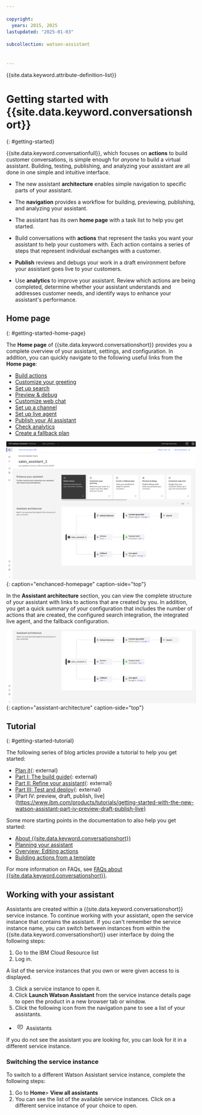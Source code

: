 ```yaml
---

copyright:
  years: 2015, 2025
lastupdated: "2025-01-03"

subcollection: watson-assistant


---
```


{{site.data.keyword.attribute-definition-list}}

# Getting started with {{site.data.keyword.conversationshort}}
{: #getting-started}

{{site.data.keyword.conversationfull}}, which focuses on **actions** to build customer conversations, is simple enough for *anyone* to build a virtual assistant. Building, testing, publishing, and analyzing your assistant are all done in one simple and intuitive interface.

- The new assistant **architecture** enables simple navigation to specific parts of your assistant.

- The **navigation** provides a workflow for building, previewing, publishing, and analyzing your assistant. 

- The assistant has its own **home page** with a task list to help you get started.

- Build conversations with **actions** that represent the tasks you want your assistant to help your customers with. Each action contains a series of steps that represent individual exchanges with a customer.

- **Publish** reviews and debugs your work in a draft environment before your assistant goes live to your customers.

- Use **analytics** to improve your assistant. Review which actions are being completed, determine whether your assistant understands and addresses customer needs, and identify ways to enhance your assistant's performance.

## Home page
{: #getting-started-home-page}

The **Home page** of {{site.data.keyword.conversationshort}} provides you a complete overview of your assistant, settings, and configuration. In addition, you can quickly navigate to the following useful links from the **Home page**:

- [Build actions](/docs/watson-assistant?topic=watson-assistant-build-actions-overview)
- [Customize your greeting](/docs/watson-assistant?topic=watson-assistant-start-conversation)
- [Set up search](/docs/watson-assistant?topic=watson-assistant-conversational-search)
- [Preview & debug](/docs/watson-assistant?topic=watson-assistant-call-extension)
- [Customize web chat](/docs/watson-assistant?topic=watson-assistant-web-chat-config)
- [Set up a channel](/docs/watson-assistant?topic=watson-assistant-deploy-integration-add)
- [Set up live agent](/docs/watson-assistant?topic=watson-assistant-human-agent)
- [Publish your AI assistant](/docs/watson-assistant?topic=watson-assistant-publish-overview)
- [Check analytics](/docs/watson-assistant?topic=watson-assistant-analytics-overview)
- [Create a fallback plan](/docs/watson-assistant?topic=watson-assistant-dynamic-options)

![Enhanced home page](images/about-enhanced-homepage.png){: caption="enchanced-homepage" caption-side="top"}

In the **Assistant architecture** section, you can view the complete structure of your assistant with links to actions that are created by you. In addition, you get a quick summary of your configuration that includes the number of actions that are created, the configured search integration, the integrated live agent, and the fallback configuration. 

![Assistant architecture](images/about-assistant-architecture.png){: caption="assistant-architecture" caption-side="top"}

## Tutorial
{: #getting-started-tutorial}

The following series of blog articles provide a tutorial to help you get started:

- [Plan it](https://www.ibm.com/blog/getting-started-with-the-new-watson-assistant-plan-it/?c=Watson%20Assistant){: external}
- [Part I: The build guide](https://www.ibm.com/products/tutorials/getting-started-with-the-new-watson-assistant-part-i-the-build-guide){: external}
- [Part II: Refine your assistant](https://www.ibm.com/products/tutorials/getting-started-with-the-new-watson-assistant-part-ii-refine-your-assistant){: external}
- [Part III: Test and deploy](https://www.ibm.com/products/tutorials/getting-started-with-the-new-watson-assistant-part-iii-test-and-deploy){: external}
- [Part IV: preview, draft, publish, live](https://www.ibm.com/products/tutorials/getting-started-with-the-new-watson-assistant-part-iv-preview-draft-publish-live}

Some more starting points in the documentation to also help you get started:
- [About {{site.data.keyword.conversationshort}}](/docs/watson-assistant?topic=watson-assistant-about)
- [Planning your assistant](/docs/watson-assistant?topic=watson-assistant-plan-assistant)
- [Overview: Editing actions](/docs/watson-assistant?topic=watson-assistant-build-actions-overview)
- [Building actions from a template](/docs/watson-assistant?topic=watson-assistant-actions-templates)

For more information on FAQs, see [FAQs about {{site.data.keyword.conversationshort}}](/docs/watson-assistant?topic=watson-assistant-watson-assistant-faqs#faqs-new-experience).

## Working with your assistant

Assistants are created within a {{site.data.keyword.conversationshort}} service instance. To continue working with your assistant, open the service instance that contains the assistant. If you can't remember the service instance name, you can switch between instances from within the {{site.data.keyword.conversationshort}} user interface by doing the following steps:

1.  Go to the IBM Cloud Resource list
1.  Log in.

A list of the service instances that you own or were given access to is displayed.

3.  Click a service instance to open it.
1.  Click **Launch Watson Assistant** from the service instance details page to open the product in a new browser tab or window.
1.  Click the following icon from the navigation pane to see a list of your assistants.

   - ![Nav icon](images/nav-ass-icon.png) Assistants

If you do not see the assistant you are looking for, you can look for it in a different service instance.

### Switching the service instance

To switch to a different Watson Assistant service instance, complete the following steps:

1.  Go to **Home**> **View all assistants**
1.  You can see the list of the available service instances. Click on a different service instance of your choice to open.
